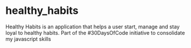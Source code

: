 # healthy_habits
Healthy Habits is an application that helps a user start, manage and stay loyal to healthy habits. Part of the #30DaysOfCode initiative to consolidate my javascript skills
